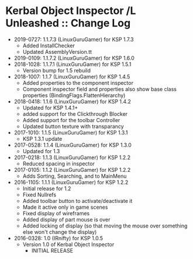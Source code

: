 # Kerbal Object Inspector /L Unleashed :: Change Log

* 2019-0727: 1.1.7.3 (LinuxGuruGamer) for KSP 1.7.3
	+ Added InstallChecker
	+ Updated AssemblyVersion.tt
* 2019-0109: 1.1.7.2 (LinuxGuruGamer) for KSP 1.6.0
* 2018-1028: 1.1.7.1 (LinuxGuruGamer) for KSP 1.5.1
	+ Version bump for 1.5 rebuild
* 2018-1007: 1.1.7 (LinuxGuruGamer) for KSP 1.4.5
	+ Added properties to the component inspector
	+ Component inspector field and properties also show base class properties (BindingFlags.FlattenHierarchy)
* 2018-0418: 1.1.6 (LinuxGuruGamer) for KSP 1.4.2
	+ Updated for KSP 1.4.1+
	+ added support for the Clickthrough Blocker
	+ Added support for the toolbar Controller
	+ Updated button texture with transparancy
* 2017-1010: 1.1.5 (LinuxGuruGamer) for KSP 1.3.1
	+ KSP 1.3.1 update
* 2017-0528: 1.1.4 (LinuxGuruGamer) for KSP 1.3.0
	+ Updated for 1.3
* 2017-0218: 1.1.3 (LinuxGuruGamer) for KSP 1.2.2
	+ Reduced spacing in inspector
* 2017-0105: 1.1.2 (LinuxGuruGamer) for KSP 1.2.2
	+ Adds Sorting, Searching, and to MainMenu
* 2016-1105: 1.1.1 (LinuxGuruGamer) for KSP 1.2.2
	+ Initial release for 1.2
	+ Fixed Nullrefs
	+ Added toolbar button to activate/deactivate it
	+ Made it active only in game scenes
	+ Fixed display of wireframes
	+ Added display of part mouse is over
	+ Added locking of display (so that moving the mouse over something else won't change the display)
* 2016-0328: 1.0 (IRnifty) for KSP 1.0.5
	+ Version 1.0 of Kerbal Object Inspector
		- INITIAL RELEASE
